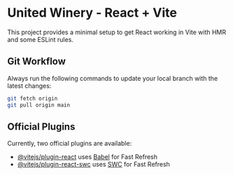 # United Winery - React + Vite

This project provides a minimal setup to get React working in Vite with HMR and some ESLint rules.

## Git Workflow

Always run the following commands to update your local branch with the latest changes:

```sh
git fetch origin
git pull origin main
```

## Official Plugins

Currently, two official plugins are available:

- [@vitejs/plugin-react](https://github.com/vitejs/vite-plugin-react/blob/main/packages/plugin-react/README.md) uses [Babel](https://babeljs.io/) for Fast Refresh
- [@vitejs/plugin-react-swc](https://github.com/vitejs/vite-plugin-react-swc) uses [SWC](https://swc.rs/) for Fast Refresh
